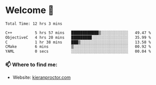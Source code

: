 # Welcome 🦘

<!--START_SECTION:waka-->

```txt
Total Time: 12 hrs 3 mins

C++          5 hrs 57 mins   ████████████▒░░░░░░░░░░░░   49.47 %
ObjectiveC   4 hrs 20 mins   █████████░░░░░░░░░░░░░░░░   35.99 %
C            1 hr 38 mins    ███▒░░░░░░░░░░░░░░░░░░░░░   13.58 %
CMake        6 mins          ▒░░░░░░░░░░░░░░░░░░░░░░░░   00.92 %
YAML         0 secs          ░░░░░░░░░░░░░░░░░░░░░░░░░   00.04 %
```

<!--END_SECTION:waka-->

### 📫 Where to find me:

-   Website: [kieranproctor.com](https://kieranproctor.com/)
